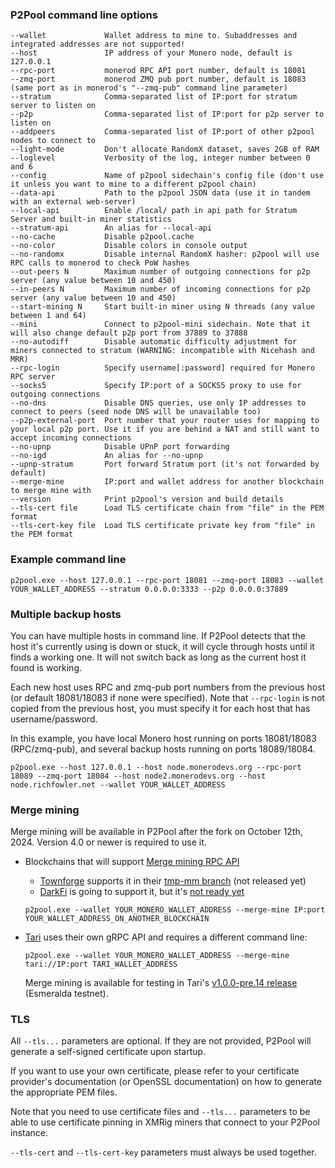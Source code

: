 ### P2Pool command line options

```
--wallet             Wallet address to mine to. Subaddresses and integrated addresses are not supported!
--host               IP address of your Monero node, default is 127.0.0.1
--rpc-port           monerod RPC API port number, default is 18081
--zmq-port           monerod ZMQ pub port number, default is 18083 (same port as in monerod's "--zmq-pub" command line parameter)
--stratum            Comma-separated list of IP:port for stratum server to listen on
--p2p                Comma-separated list of IP:port for p2p server to listen on
--addpeers           Comma-separated list of IP:port of other p2pool nodes to connect to
--light-mode         Don't allocate RandomX dataset, saves 2GB of RAM
--loglevel           Verbosity of the log, integer number between 0 and 6
--config             Name of p2pool sidechain's config file (don't use it unless you want to mine to a different p2pool chain)
--data-api           Path to the p2pool JSON data (use it in tandem with an external web-server)
--local-api          Enable /local/ path in api path for Stratum Server and built-in miner statistics
--stratum-api        An alias for --local-api
--no-cache           Disable p2pool.cache
--no-color           Disable colors in console output
--no-randomx         Disable internal RandomX hasher: p2pool will use RPC calls to monerod to check PoW hashes
--out-peers N        Maximum number of outgoing connections for p2p server (any value between 10 and 450)
--in-peers N         Maximum number of incoming connections for p2p server (any value between 10 and 450)
--start-mining N     Start built-in miner using N threads (any value between 1 and 64)
--mini               Connect to p2pool-mini sidechain. Note that it will also change default p2p port from 37889 to 37888
--no-autodiff        Disable automatic difficulty adjustment for miners connected to stratum (WARNING: incompatible with Nicehash and MRR)
--rpc-login          Specify username[:password] required for Monero RPC server
--socks5             Specify IP:port of a SOCKS5 proxy to use for outgoing connections
--no-dns             Disable DNS queries, use only IP addresses to connect to peers (seed node DNS will be unavailable too)
--p2p-external-port  Port number that your router uses for mapping to your local p2p port. Use it if you are behind a NAT and still want to accept incoming connections
--no-upnp            Disable UPnP port forwarding
--no-igd             An alias for --no-upnp
--upnp-stratum       Port forward Stratum port (it's not forwarded by default)
--merge-mine         IP:port and wallet address for another blockchain to merge mine with
--version            Print p2pool's version and build details
--tls-cert file      Load TLS certificate chain from "file" in the PEM format
--tls-cert-key file  Load TLS certificate private key from "file" in the PEM format
```

### Example command line

```
p2pool.exe --host 127.0.0.1 --rpc-port 18081 --zmq-port 18083 --wallet YOUR_WALLET_ADDRESS --stratum 0.0.0.0:3333 --p2p 0.0.0.0:37889
```

### Multiple backup hosts

You can have multiple hosts in command line. If P2Pool detects that the host it's currently using is down or stuck, it will cycle through hosts until it finds a working one. It will not switch back as long as the current host it found is working.

Each new host uses RPC and zmq-pub port numbers from the previous host (or default 18081/18083 if none were specified). Note that `--rpc-login` is not copied from the previous host, you must specify it for each host that has username/password.

In this example, you have local Monero host running on ports 18081/18083 (RPC/zmq-pub), and several backup hosts running on ports 18089/18084.


```
p2pool.exe --host 127.0.0.1 --host node.monerodevs.org --rpc-port 18089 --zmq-port 18084 --host node2.monerodevs.org --host node.richfowler.net --wallet YOUR_WALLET_ADDRESS
```

### Merge mining

Merge mining will be available in P2Pool after the fork on October 12th, 2024. Version 4.0 or newer is required to use it.

- Blockchains that will support [Merge mining RPC API](https://github.com/SChernykh/p2pool/blob/master/docs/MERGE_MINING.MD#proposed-rpc-api)
  - [Townforge](https://townforge.net/) supports it in their [tmp-mm branch](https://git.townforge.net/townforge/townforge/src/branch/tmp-mm) (not released yet)
  - [DarkFi](https://dark.fi/) is going to support it, but it's [not ready yet](https://github.com/darkrenaissance/darkfi/issues/244)
  ```
  p2pool.exe --wallet YOUR_MONERO_WALLET_ADDRESS --merge-mine IP:port YOUR_WALLET_ADDRESS_ON_ANOTHER_BLOCKCHAIN
  ```

- [Tari](https://www.tari.com/) uses their own gRPC API and requires a different command line:
  ```
  p2pool.exe --wallet YOUR_MONERO_WALLET_ADDRESS --merge-mine tari://IP:port TARI_WALLET_ADDRESS
  ```
  Merge mining is available for testing in Tari's [v1.0.0-pre.14 release](https://github.com/tari-project/tari/releases/tag/v1.0.0-pre.14) (Esmeralda testnet).

### TLS

All `--tls...` parameters are optional. If they are not provided, P2Pool will generate a self-signed certificate upon startup.

If you want to use your own certificate, please refer to your certificate provider's documentation (or OpenSSL documentation) on how to generate the appropriate PEM files.

Note that you need to use certificate files and `--tls...` parameters to be able to use certificate pinning in XMRig miners that connect to your P2Pool instance.

`--tls-cert` and `--tls-cert-key` parameters must always be used together.
